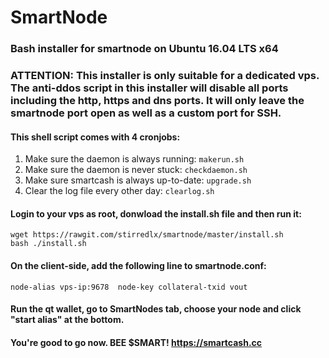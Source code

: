 # SmartNode
### Bash installer for smartnode on Ubuntu 16.04 LTS x64
### ATTENTION: This installer is only suitable for a dedicated vps. The anti-ddos script in this installer will disable all ports including the http, https and dns ports. It will only leave the smartnode port open as well as a custom port for SSH.

#### This shell script comes with 4 cronjobs: 
1. Make sure the daemon is always running: `makerun.sh`
2. Make sure the daemon is never stuck: `checkdaemon.sh`
3. Make sure smartcash is always up-to-date: `upgrade.sh`
4. Clear the log file every other day: `clearlog.sh`

#### Login to your vps as root, donwload the install.sh file and then run it:
```
wget https://rawgit.com/stirredlx/smartnode/master/install.sh
bash ./install.sh
```

#### On the client-side, add the following line to smartnode.conf:
```
node-alias vps-ip:9678	node-key collateral-txid vout
```

#### Run the qt wallet, go to SmartNodes tab, choose your node and click "start alias" at the bottom.

#### You're good to go now. BEE $SMART! https://smartcash.cc

